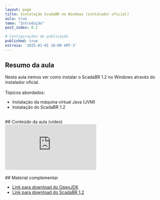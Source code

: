 ```yaml
---
layout: page
title: Instalação ScadaBR no Windows (instalador oficial)
aula: true
tema: "Introdução"
post_index: 0.2

# Configurações de publicação
published: true
estreia: '2025-01-01 10:00 GMT-3'
---
```


## Resumo da aula
<div class="message">	
	Nesta aula iremos ver como instalar o ScadaBR 1.2 no Windows através do instalador oficial.<br><br>
	Tópicos abordados:
	<ul>
		<li>Instalação da máquina virtual Java (JVM)</li>
		<li>Instalação do ScadaBR 1.2</li>
	</ul>
</div>

<br>
## Conteúdo da aula (vídeo)

<div class="iframe-container ratio-16_9">
	<iframe src="https://youtube.com/embed/-pKe1JSsAZ0" title="YouTube video player" frameborder="0" allow="accelerometer; autoplay; clipboard-write; encrypted-media; gyroscope; picture-in-picture; web-share" allowfullscreen></iframe>
</div>

<br>
## Material complementar
<ul>
	<li><a href="https://adoptium.net/temurin/releases/?os=windows&version=8" target="_blank">Link para download do OpenJDK</a></li>
	<li><a href="https://github.com/ScadaBR/ScadaBR/releases/tag/v1.2" target="_blank">Link para download do ScadaBR 1.2</a></li>
</ul>